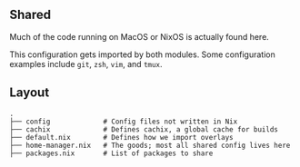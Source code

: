 ## Shared

Much of the code running on MacOS or NixOS is actually found here.

This configuration gets imported by both modules. Some configuration examples include `git`, `zsh`, `vim`, and `tmux`.

## Layout

```
.
├── config             # Config files not written in Nix
├── cachix             # Defines cachix, a global cache for builds
├── default.nix        # Defines how we import overlays
├── home-manager.nix   # The goods; most all shared config lives here
├── packages.nix       # List of packages to share
```

